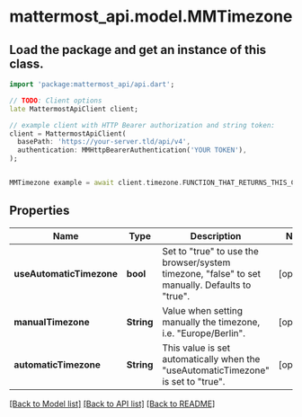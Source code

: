 # mattermost_api.model.MMTimezone

## Load the package and get an instance of this class.
```dart
import 'package:mattermost_api/api.dart';

// TODO: Client options
late MattermostApiClient client;

// example client with HTTP Bearer authorization and string token:
client = MattermostApiClient(
  basePath: 'https://your-server.tld/api/v4',
  authentication: MMHttpBearerAuthentication('YOUR TOKEN'),
);


MMTimezone example = await client.timezone.FUNCTION_THAT_RETURNS_THIS_CLASS();

```

## Properties
Name | Type | Description | Notes
------------ | ------------- | ------------- | -------------
**useAutomaticTimezone** | **bool** | Set to \"true\" to use the browser/system timezone, \"false\" to set manually. Defaults to \"true\". | [optional] 
**manualTimezone** | **String** | Value when setting manually the timezone, i.e. \"Europe/Berlin\". | [optional] 
**automaticTimezone** | **String** | This value is set automatically when the \"useAutomaticTimezone\" is set to \"true\". | [optional] 

[[Back to Model list]](../GENERATED_README.md#documentation-for-models) [[Back to API list]](../GENERATED_README.md#documentation-for-api-endpoints) [[Back to README]](../GENERATED_README.md)


